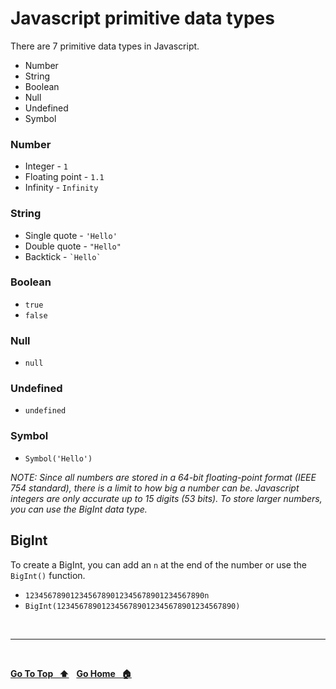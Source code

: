 # Javascript primitive data types

There are 7 primitive data types in Javascript.

- Number
- String
- Boolean
- Null
- Undefined
- Symbol

### Number

- Integer - `1`
- Floating point - `1.1`
- Infinity - `Infinity`

### String

- Single quote - `'Hello'`
- Double quote - `"Hello"`
- Backtick - `` `Hello` ``

### Boolean

- `true`
- `false`

### Null

- `null`

### Undefined

- `undefined`

### Symbol

- `Symbol('Hello')`

_NOTE: Since all numbers are stored in a 64-bit floating-point format (IEEE 754 standard), there is a limit to how big a number can be. Javascript integers are only accurate up to 15 digits (53 bits). To store larger numbers, you can use the BigInt data type._

## BigInt

To create a BigInt, you can add an `n` at the end of the number or use the `BigInt()` function.

- `1234567890123456789012345678901234567890n`
- `BigInt(1234567890123456789012345678901234567890)`

&nbsp;

---

&nbsp;

[**Go To Top &nbsp; ⬆️**](#javascript-primitive-data-types) &nbsp; [**Go Home &nbsp; 🏠**](README.md)
